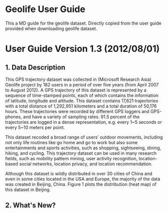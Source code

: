 # Geolife User Guide

This a MD guide for the geolife dataset. Directly copied from the user guide provided when downloading geolife dataset.

# User Guide Version 1.3 (2012/08/01)

## 1. Data Description
This GPS trajectory dataset was collected in (Microsoft Research Asia) Geolife project by 182 users in a period of over five years (from April 2007 to  August 2012). A GPS trajectory of this dataset is represented by a sequence of  time-stamped points, each of which contains the information of latitude, longitude and altitude. This dataset contains 17,621 trajectories with a total distance of 1,292,951 kilometers  and  a  total  duration  of  50,176  hours.  These  trajectories  were  recorded  by  different  GPS  loggers  and  GPS-phones, and have a  variety of sampling rates.  91.5 percent of the trajectories are logged in a dense representation, e.g. every 1~5 seconds or every 5~10 meters per point. 

This dataset recoded a broad range of users’ outdoor movements, including not only life routines like go home and go to work but  also  some  entertainments  and  sports  activities,  such  as  shopping,  sightseeing,  dining,  hiking,  and  cycling.  This  trajectory dataset  can  be  used  in  many  research  fields,  such  as  mobility  pattern  mining,  user  activity  recognition,  location-based  social networks, location privacy, and location recommendation.  

Although this dataset is wildly distributed in over 30 cities of China and even in some cities located in the USA and Europe, the  majority  of  the  data  was  created  in  Beijing,  China.  Figure  1  plots  the  distribution  (heat  map)  of  this  dataset  in  Beijing. 

## 2. What's New?


